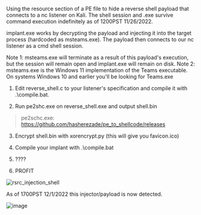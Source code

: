 Using the resource section of a PE file to hide a reverse shell payload that connects to a nc listener on Kali. The shell session and .exe survive command execution
indefinitely as of 1200PST 11/26/2022.

implant.exe works by decrypting the payload and injecting it into the target process (hardcoded as msteams.exe). The payload then connects to our nc listener as a cmd
shell session.

Note 1: msteams.exe will terminate as a result of this payload's execution, but the session will remain open and implant.exe will remain on disk.
Note 2: msteams.exe is the Windows 11 implementation of the Teams executable. On systems Windows 10 and earlier you'll be looking for Teams.exe

1) Edit reverse_shell.c to your listener's specification and compile it with .\compile.bat.

2) Run pe2shc.exe on reverse_shell.exe and output shell.bin
  > pe2schc.exe: https://github.com/hasherezade/pe_to_shellcode/releases

3) Encrypt shell.bin with xorencrypt.py (this will give you favicon.ico)

4) Compile your implant with .\compile.bat

5) ????

6) PROFIT

![rsrc_injection_shell](https://user-images.githubusercontent.com/22229087/204105867-e3ee7585-9686-4c91-807e-ba851f9f8e2d.png)




As of 1700PST 12/1/2022 this injector/payload is now detected.

![image](https://user-images.githubusercontent.com/22229087/205192825-ce6ff719-bd58-41ec-b1ca-33dcedce8ffe.png)


